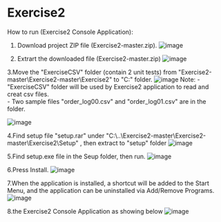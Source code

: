 # Exercise2
How to run (Exercise2 Console Application):
  1. Download project ZIP file (Exercise2-master.zip).
  ![image](https://user-images.githubusercontent.com/22318538/204076124-77ca0164-cffc-4ae2-9847-88934fce395d.png)
  
  2. Extrart the downloaded file (Exercise2-master.zip)
  ![image](https://user-images.githubusercontent.com/22318538/204076277-a26c91f7-2e01-4999-b607-15ae8ee3fdb9.png)
  
  3.Move the "ExerciseCSV" folder (contain 2 unit tests) from "Exercise2-master\Exercise2-master\Exercise2" to "C:\" folder.
 ![image](https://user-images.githubusercontent.com/22318538/204081677-6dcaffab-993c-4926-b1bd-ca5d8570ea73.png)
  Note: - "ExerciseCSV" folder will be used by Exercise2 application to read and creat csv files.    
        - Two sample files "order_log00.csv" and  "order_log01.csv" are in the folder.   
        
  ![image](https://user-images.githubusercontent.com/22318538/204077126-745d09e0-9d9a-409a-bd76-8b3da6199d74.png)
  
  4.Find setup file "setup.rar" under "C:\\..\\Exercise2-master\Exercise2-master\Exercise2\Setup" , then extract to "setup" folder
  ![image](https://user-images.githubusercontent.com/22318538/204081882-d9f7b228-8637-4e87-b0db-cac7f68fb9c8.png)

  5.Find setup.exe file in the Seup folder, then run.
  ![image](https://user-images.githubusercontent.com/22318538/204082170-63cb1b26-9d63-4a07-ba9e-d06c830d1bc6.png)

  6.Press Install.
  ![image](https://user-images.githubusercontent.com/22318538/204082220-661f22e4-7dd3-4766-934a-21cf184ba987.png)

  7.When the application is installed, a shortcut will be added to the Start Menu, and the application can be uninstalled via Add/Remove Programs.
  ![image](https://user-images.githubusercontent.com/22318538/204082380-d35ef1e2-4248-48aa-a5fc-398a643a5069.png)

  8.the Exercise2 Console Application as showing below
  ![image](https://user-images.githubusercontent.com/22318538/204082285-7645e997-af67-4aaf-b62a-8c4a8d1f516a.png)
